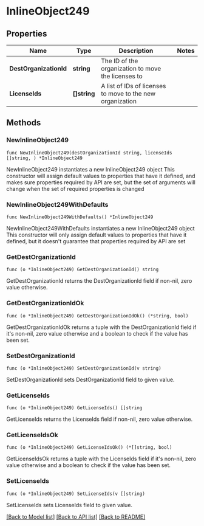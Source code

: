 # InlineObject249

## Properties

Name | Type | Description | Notes
------------ | ------------- | ------------- | -------------
**DestOrganizationId** | **string** | The ID of the organization to move the licenses to | 
**LicenseIds** | **[]string** | A list of IDs of licenses to move to the new organization | 

## Methods

### NewInlineObject249

`func NewInlineObject249(destOrganizationId string, licenseIds []string, ) *InlineObject249`

NewInlineObject249 instantiates a new InlineObject249 object
This constructor will assign default values to properties that have it defined,
and makes sure properties required by API are set, but the set of arguments
will change when the set of required properties is changed

### NewInlineObject249WithDefaults

`func NewInlineObject249WithDefaults() *InlineObject249`

NewInlineObject249WithDefaults instantiates a new InlineObject249 object
This constructor will only assign default values to properties that have it defined,
but it doesn't guarantee that properties required by API are set

### GetDestOrganizationId

`func (o *InlineObject249) GetDestOrganizationId() string`

GetDestOrganizationId returns the DestOrganizationId field if non-nil, zero value otherwise.

### GetDestOrganizationIdOk

`func (o *InlineObject249) GetDestOrganizationIdOk() (*string, bool)`

GetDestOrganizationIdOk returns a tuple with the DestOrganizationId field if it's non-nil, zero value otherwise
and a boolean to check if the value has been set.

### SetDestOrganizationId

`func (o *InlineObject249) SetDestOrganizationId(v string)`

SetDestOrganizationId sets DestOrganizationId field to given value.


### GetLicenseIds

`func (o *InlineObject249) GetLicenseIds() []string`

GetLicenseIds returns the LicenseIds field if non-nil, zero value otherwise.

### GetLicenseIdsOk

`func (o *InlineObject249) GetLicenseIdsOk() (*[]string, bool)`

GetLicenseIdsOk returns a tuple with the LicenseIds field if it's non-nil, zero value otherwise
and a boolean to check if the value has been set.

### SetLicenseIds

`func (o *InlineObject249) SetLicenseIds(v []string)`

SetLicenseIds sets LicenseIds field to given value.



[[Back to Model list]](../README.md#documentation-for-models) [[Back to API list]](../README.md#documentation-for-api-endpoints) [[Back to README]](../README.md)


